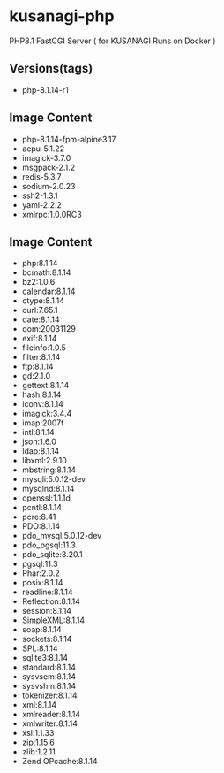 # kusanagi-php
PHP8.1 FastCGI Server ( for KUSANAGI Runs on Docker )

## Versions(tags)
- php-8.1.14-r1

## Image Content
- php-8.1.14-fpm-alpine3.17
- acpu-5.1.22
- imagick-3.7.0
- msgpack-2.1.2
- redis-5.3.7
- sodium-2.0.23
- ssh2-1.3.1
- yaml-2.2.2
- xmlrpc:1.0.0RC3

## Image Content
- php:8.1.14
- bcmath:8.1.14
- bz2:1.0.6
- calendar:8.1.14
- ctype:8.1.14
- curl:7.65.1
- date:8.1.14
- dom:20031129
- exif:8.1.14
- fileinfo:1.0.5
- filter:8.1.14
- ftp:8.1.14
- gd:2.1.0
- gettext:8.1.14
- hash:8.1.14
- iconv:8.1.14
- imagick:3.4.4
- imap:2007f
- intl:8.1.14
- json:1.6.0
- ldap:8.1.14
- libxml:2.9.10
- mbstring:8.1.14
- mysqli:5.0.12-dev
- mysqlnd:8.1.14
- openssl:1.1.1d
- pcntl:8.1.14
- pcre:8.41
- PDO:8.1.14
- pdo_mysql:5.0.12-dev
- pdo_pgsql:11.3
- pdo_sqlite:3.20.1
- pgsql:11.3
- Phar:2.0.2
- posix:8.1.14
- readline:8.1.14
- Reflection:8.1.14
- session:8.1.14
- SimpleXML:8.1.14
- soap:8.1.14
- sockets:8.1.14
- SPL:8.1.14
- sqlite3:8.1.14
- standard:8.1.14
- sysvsem:8.1.14
- sysvshm:8.1.14
- tokenizer:8.1.14
- xml:8.1.14
- xmlreader:8.1.14
- xmlwriter:8.1.14
- xsl:1.1.33
- zip:1.15.6
- zlib:1.2.11
- Zend OPcache:8.1.14

